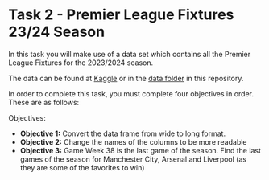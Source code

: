 # Task 2 - Premier League Fixtures 23/24 Season

In this task you will make use of a data set which contains all the Premier League Fixtures for the 2023/2024 season.

The data can be found at [Kaggle](https://www.kaggle.com/datasets/ethanmitten/premier-league-fixtures-202324) or in the [data folder](Link) in this repository.

In order to complete this task, you must complete four objectives in order. These are as follows:

Objectives:

- **Objective 1:** Convert the data frame from wide to long format.
- **Objective 2:** Change the names of the columns to be more readable
- **Objective 3:** Game Week 38 is the last game of the season. Find the last games of the season for Manchester City, Arsenal and Liverpool (as they are some of the favorites to win)
